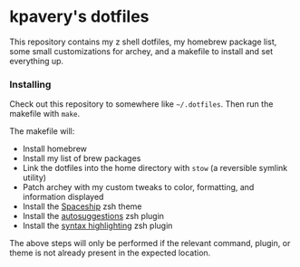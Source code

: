 # kpavery's dotfiles

This repository contains my z shell dotfiles, my homebrew package list, some small customizations for archey, and a makefile to install and set everything up.

### Installing

Check out this repository to somewhere like `~/.dotfiles`. Then run the makefile with `make`.

The makefile will:
- Install homebrew
- Install my list of brew packages
- Link the dotfiles into the home directory with `stow` (a reversible symlink utility)
- Patch archey with my custom tweaks to color, formatting, and information displayed
- Install the [Spaceship](https://github.com/denysdovhan/spaceship-prompt) zsh theme
- Install the [autosuggestions](https://github.com/zsh-users/zsh-autosuggestions) zsh plugin
- Install the [syntax highlighting](https://github.com/zsh-users/zsh-syntax-highlighting) zsh plugin

The above steps will only be performed if the relevant command, plugin, or theme is not already present in the expected location.

